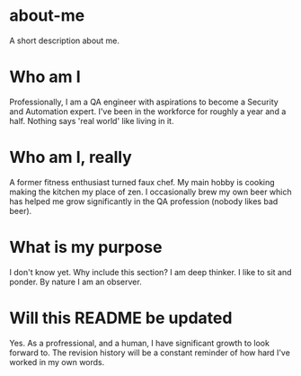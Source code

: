 # about-me
A short description about me.

# Who am I
Professionally, I am a QA engineer with aspirations to become a Security and Automation expert.
I've been in the workforce for roughly a year and a half. Nothing says 'real world' like living in
it.

# Who am I, really
A former fitness enthusiast turned faux chef. My main hobby is cooking making the kitchen my place of
zen.
I occasionally brew my own beer which has helped me grow significantly in the QA profession (nobody
likes bad beer).

# What is my purpose
I don't know yet. Why include this section? I am deep thinker. I like to sit and ponder. By nature I am
an observer.

# Will this README be updated
Yes. As a profressional, and a human, I have significant growth to look forward to. The revision history
will be a constant reminder of how hard I've worked in my own words.
